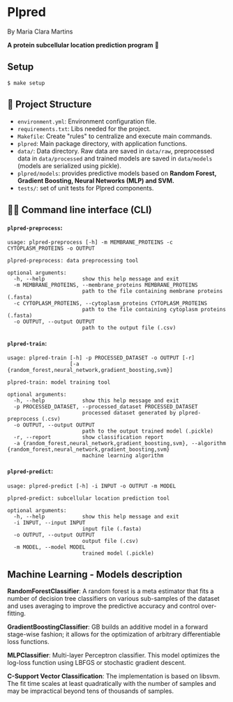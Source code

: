 # Plpred

By Maria Clara Martins

**A protein subcellular location prediction program** 🧬

## Setup

```
$ make setup
```

## 📁 Project Structure

- `environment.yml`: Environment configuration file.
- `requirements.txt`: Libs needed for the project.
- `Makefile`: Create "rules" to centralize and execute main commands.
- `plpred`: Main package directory, with application functions.
- `data/`: Data directory. Raw data are saved in `data/raw`, preprocessed data in `data/processed` and trained models are saved in `data/models` (models are serialized using pickle).
- `plpred/models`: provides predictive models based on **Random Forest, Gradient Boosting, Neural Networks (MLP) and SVM.**
- `tests/`: set of unit tests for Plpred components.

## 👨‍💻 Command line interface (CLI)
#### `plpred-preprocess`:
```
usage: plpred-preprocess [-h] -m MEMBRANE_PROTEINS -c CYTOPLASM_PROTEINS -o OUTPUT

plpred-preprocess: data preprocessing tool

optional arguments:
  -h, --help            show this help message and exit
  -m MEMBRANE_PROTEINS, --membrane_proteins MEMBRANE_PROTEINS
                        path to the file containing membrane proteins (.fasta)
  -c CYTOPLASM_PROTEINS, --cytoplasm_proteins CYTOPLASM_PROTEINS
                        path to the file containing cytoplasm proteins (.fasta)
  -o OUTPUT, --output OUTPUT
                        path to the output file (.csv)
```


#### `plpred-train`:
```
usage: plpred-train [-h] -p PROCESSED_DATASET -o OUTPUT [-r]
                    [-a {random_forest,neural_network,gradient_boosting,svm}]

plpred-train: model training tool

optional arguments:
  -h, --help            show this help message and exit
  -p PROCESSED_DATASET, --processed_dataset PROCESSED_DATASET
                        processed dataset generated by plpred-preprocess (.csv)
  -o OUTPUT, --output OUTPUT
                        path to the output trained model (.pickle)
  -r, --report          show classification report
  -a {random_forest,neural_network,gradient_boosting,svm}, --algorithm {random_forest,neural_network,gradient_boosting,svm}
                        machine learning algorithm
```


#### `plpred-predict`:
```
usage: plpred-predict [-h] -i INPUT -o OUTPUT -m MODEL

plpred-predict: subcellular location prediction tool

optional arguments:
  -h, --help            show this help message and exit
  -i INPUT, --input INPUT
                        input file (.fasta)
  -o OUTPUT, --output OUTPUT
                        output file (.csv)
  -m MODEL, --model MODEL
                        trained model (.pickle)
```


## Machine Learning - Models description

**RandomForestClassifier**:
A random forest is a meta estimator that fits a number of decision tree classifiers on various sub-samples of the dataset and uses averaging to improve the predictive accuracy and control over-fitting. 

**GradientBoostingClassifier**:
GB builds an additive model in a forward stage-wise fashion; it allows for the optimization of arbitrary differentiable loss functions.

**MLPClassifier**:
Multi-layer Perceptron classifier. This model optimizes the log-loss function using LBFGS or stochastic gradient descent.

**C-Support Vector Classification**:
The implementation is based on libsvm. The fit time scales at least quadratically with the number of samples and may be impractical beyond tens of thousands of samples. 


